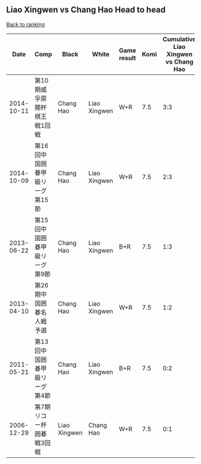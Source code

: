 ## Liao Xingwen vs Chang Hao Head to head

[Back to ranking](../../index.md)




| **Date** | **Comp** | **Black** | **White** | **Game result** | **Komi** | **Cumulative Liao Xingwen vs Chang Hao** | **Liao Xingwen streak** | **Chang Hao streak** | 
| --- | --- | --- | --- | --- | --- | --- | --- | --- |
| 2014-10-11 | 第10期威孚房開杯棋王戦1回戦 | Chang Hao | Liao Xingwen | W+R | 7.5 | 3:3 | 2 | 0 | 
| 2014-10-09 | 第16回中国囲碁甲級リーグ第15節 | Chang Hao | Liao Xingwen | W+R | 7.5 | 2:3 | 1 | 0 | 
| 2013-06-22 | 第15回中国囲碁甲級リーグ第9節 | Chang Hao | Liao Xingwen | B+R | 7.5 | 1:3 | 0 | 1 | 
| 2013-04-10 | 第26期中国囲碁名人戦予選 | Chang Hao | Liao Xingwen | W+R | 7.5 | 1:2 | 1 | 0 | 
| 2011-05-21 | 第13回中国囲碁甲級リーグ第4節 | Chang Hao | Liao Xingwen | B+R | 7.5 | 0:2 | 0 | 2 | 
| 2006-12-29 | 第7期リコー杯囲碁戦3回戦 | Liao Xingwen | Chang Hao | W+R | 7.5 | 0:1 | 0 | 1 |




